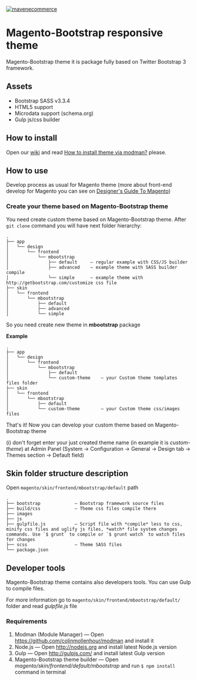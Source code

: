 <a href="http://mavenecommerce.com/">![mavenecommerce](http://www.mavenecommerce.com/wp-content/themes/maven/images/logo.png)</a>

# Magento-Bootstrap responsive theme

Magento-Bootstrap theme it is package fully based on Twitter Bootstrap 3 framework.

## Assets

* Bootstrap SASS v3.3.4
* HTML5 support
* Microdata support (schema.org)
* Gulp js/css builder

## How to install

Open our [wiki](https://github.com/mavenecommerce/mbootstrap/wiki) and read [How to install theme via modman?](https://github.com/mavenecommerce/mbootstrap/wiki/How-to-install-theme-via-modman%3F) please.

## How to use

Develop process as usual for Magento theme (more about front-end develop for Magento you can see on [Designer's Guide To Magento](http://info2.magento.com/rs/magentoenterprise/images/MagentoDesignGuide.pdf))

### Create your theme based on Magento-Bootstrap theme

You need create custom theme based on Magento-Bootstrap theme. After `git clone` command you will have next folder hierarchy:

```
.
├── app
│   └── design
│       └── frontend
│           └── mbootstrap
│               ├── default     — regular example with CSS/JS builder
│               ├── advanced    — example theme with SASS builder compile
│               └── simple      — example theme with http://getbootstrap.com/customize css file
├── skin
│   └── frontend
│       └── mbootstrap
│           ├── default
│           ├── advanced
│           └── simple
```

So you need create new theme in **mbootstrap** package

**Example**
```
.
├── app
│   └── design
│       └── frontend
│           └── mbootstrap
│               ├── default
│               └── custom-theme    — your Custom theme templates files folder
├── skin
│   └── frontend
│       └── mbootstrap
│           ├── default
│           └── custom-theme        — your Custom theme css/images files
```

That's it! Now you can develop your custom theme based on Magento-Bootstrap theme

(i) don't forget enter your just created theme name (in example it is *custom-theme*) at Admin Panel (System -> Configuration -> General -> Design tab -> Themes section -> Default field)

## Skin folder structure description

Open `magento/skin/frontend/mbootstrap/default` path

```
.
├── bootstrap             — Bootstrap framework source files
├── build/css             — Theme css files compile there
├── images
├── js
├── gulpfile.js           — Script file with *compile* less to css, minify css files and uglify js files, *watch* file system changes commands. Use `$ grunt` to compile or `$ grunt watch` to watch files for changes
├── scss                  — Theme SASS files
└── package.json

```

## Developer tools

Magento-Bootstrap theme contains also developers tools. You can use Gulp to compile files.

For more information go to `magento/skin/frontend/mbootstrap/default/` folder and read *gulpfile.js* file

### Requirements

1. Modman (Module Manager)              — Open https://github.com/colinmollenhour/modman and install it
2. Node.js                              — Open http://nodejs.org and install latest Node.js version
3. Gulp                                 — Open http://gulpjs.com/ and install latest Gulp version
4. Magento-Bootstrap theme builder      — Open *magento/skin/frontend/default/mbootstrap* and run `$ npm install` command in terminal
